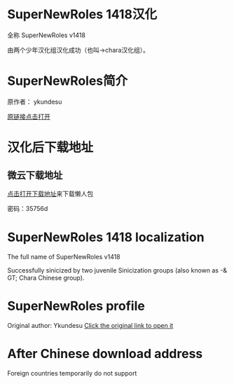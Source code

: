 # SuperNewRoles 1418汉化
全称 SuperNewRoles v1418 

由两个少年汉化组汉化成功（也叫->chara汉化组）。

# SuperNewRoles简介

原作者： ykundesu 

[原链接点击打开](https://github.com/ykundesu/SuperNewRoles)

# 汉化后下载地址
## 微云下载地址
[点击打开下载地址](https://share.weiyun.com/4AjDthh2)来下载懒人包

密码：35756d


# SuperNewRoles 1418 localization 
The full name of SuperNewRoles v1418 

Successfully sinicized by two juvenile Sinicization groups (also known as -& GT; Chara Chinese group). 

# SuperNewRoles profile 
 Original author: Ykundesu 
[Click the original link to open it ](https://github.com/ykundesu/SuperNewRoles)

# After Chinese download address 
Foreign countries temporarily do not support
